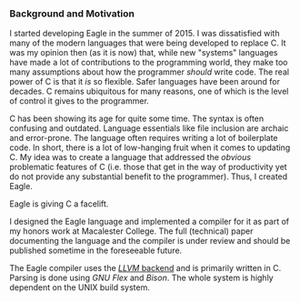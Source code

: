 ### Background and Motivation

I started developing Eagle in the summer of 2015. I was dissatisfied with many
of the modern languages that were being developed to replace C. It was my
opinion then (as it is now) that, while new "systems" languages have made a lot
of contributions to the programming world, they make too many assumptions about
how the programmer *should* write code. The real power of C is that it *is* so
flexible. Safer languages have been around for decades. C remains ubiquitous
for many reasons, one of which is the level of control it gives to the
programmer.

C has been showing its age for quite some time. The syntax is often confusing
and outdated. Language essentials like file inclusion are archaic and
error-prone. The language often requires writing a lot of boilerplate code.
In short, there is a lot of low-hanging fruit when it comes to updating C. My
idea was to create a language that addressed the *obvious* problematic features
of C (i.e. those that get in the way of productivity yet do not provide any
substantial benefit to the programmer). Thus, I created Eagle.

Eagle is giving C a facelift.

I designed the Eagle language and implemented a compiler for it as part of my
honors work at Macalester College. The full (technical) paper documenting the
language and the compiler is under review and should be published sometime in
the foreseeable future.

The Eagle compiler uses the [*LLVM* backend](http://llvm.org) and is primarily
written in C. Parsing is done using *GNU Flex* and *Bison*. The whole system
is highly dependent on the UNIX build system.

